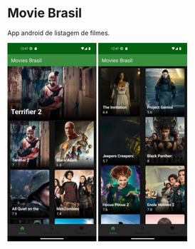 # Movie Brasil
App android de listagem de filmes.

<div>
<img src="./images/home.png" width="200"/>
<img src="./images/home1.png" width="200"/>
</div>